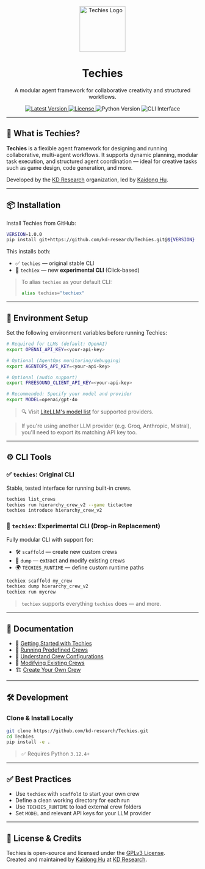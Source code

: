 <p align="center">
  <img src="https://raw.githubusercontent.com/kd-research/Techies/main/docs/assets/techies-logo.png" alt="Techies Logo" height="120">
</p>

<h1 align="center">Techies</h1>

<p align="center">
  A modular agent framework for collaborative creativity and structured workflows.
</p>

<p align="center">
  <a href="https://github.com/kd-research/Techies/releases">
    <img src="https://img.shields.io/github/v/tag/kd-research/Techies?label=version&color=blue" alt="Latest Version">
  </a>
  <a href="https://github.com/kd-research/Techies/blob/main/LICENSE">
    <img src="https://img.shields.io/github/license/kd-research/Techies" alt="License">
  </a>
  <img src="https://img.shields.io/badge/python-3.12.4%2B-blue.svg" alt="Python Version">
  <img src="https://img.shields.io/badge/cli-techies%20%7C%20techiex-orange" alt="CLI Interface">
</p>

---

## 🚀 What is Techies?

**Techies** is a flexible agent framework for designing and running collaborative, multi-agent workflows. It supports dynamic planning, modular task execution, and structured agent coordination — ideal for creative tasks such as game design, code generation, and more.

Developed by the [KD Research](https://github.com/kd-research) organization, led by [Kaidong Hu](https://hukaidong.com).

---

## 📦 Installation

Install Techies from GitHub:

```bash
VERSION=1.0.0
pip install git+https://github.com/kd-research/Techies.git@${VERSION}
```

This installs both:

- ✅ `techies` — original stable CLI
- 🧪 `techiex` — new **experimental CLI** (Click-based)

> To alias `techiex` as your default CLI:
> ```bash
> alias techies="techiex"
> ```

---

## 🧰 Environment Setup

Set the following environment variables before running Techies:

```bash
# Required for LLMs (default: OpenAI)
export OPENAI_API_KEY=<your-api-key>

# Optional (AgentOps monitoring/debugging)
export AGENTOPS_API_KEY=<your-api-key>

# Optional (audio support)
export FREESOUND_CLIENT_API_KEY=<your-api-key>

# Recommended: Specify your model and provider
export MODEL=openai/gpt-4o
```

> 🔍 Visit [LiteLLM's model list](https://docs.litellm.ai/docs/providers) for supported providers.

> If you're using another LLM provider (e.g. Groq, Anthropic, Mistral), you'll need to export its matching API key too.

---

## ⚙️ CLI Tools

### ✅ `techies`: Original CLI

Stable, tested interface for running built-in crews.

```bash
techies list_crews
techies run hierarchy_crew_v2 --game tictactoe
techies introduce hierarchy_crew_v2
```

### 🧪 `techiex`: Experimental CLI (Drop-in Replacement)

Fully modular CLI with support for:

- 🛠️ `scaffold` — create new custom crews
- 🧠 `dump` — extract and modify existing crews
- 🌍 `TECHIES_RUNTIME` — define custom runtime paths

```bash
techiex scaffold my_crew
techiex dump hierarchy_crew_v2
techiex run mycrew
```

> `techiex` supports everything `techies` does — and more.

---

## 📄 Documentation

- 📘 [Getting Started with Techies](./docs/Getting-Started-With-Techies.md)
- 🚀 [Running Predefined Crews](./docs/Running-Predefined-Crews.md)
- 🧩 [Understand Crew Configurations](./docs/Understand-Crew-Configurations.md)
- 🔧 [Modifying Existing Crews](./docs/Modifying-Existing-Crews.md)
- 🏗 [Create Your Own Crew](./docs/Create-Your-Own-Crew.md)

---

## 🛠 Development

### Clone & Install Locally

```bash
git clone https://github.com/kd-research/Techies.git
cd Techies
pip install -e .
```

> ✅ Requires Python `3.12.4+`

---

## ✅ Best Practices

- Use `techiex` with `scaffold` to start your own crew
- Define a clean working directory for each run
- Use `TECHIES_RUNTIME` to load external crew folders
- Set `MODEL` and relevant API keys for your LLM provider

---

## 🤝 License & Credits

Techies is open-source and licensed under the [GPLv3 License](./LICENSE).  
Created and maintained by [Kaidong Hu](https://hukaidong.com) at [KD Research](https://github.com/kd-research).
